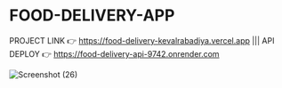 # FOOD-DELIVERY-APP

PROJECT LINK 👉 https://food-delivery-kevalrabadiya.vercel.app
|||
API DEPLOY  👉 https://food-delivery-api-9742.onrender.com


![Screenshot (26)](https://user-images.githubusercontent.com/102845213/235840662-5ce31b89-7f62-4b91-80f6-d26202badc95.png)
